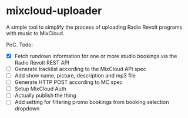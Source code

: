 # mixcloud-uploader

A simple tool to simplify the process of uploading Radio Revolt programs with music to MixCloud.

PoC. Todo:
- [X] Fetch rundown information for one or more studio bookings via the Radio Revolt REST API
- [ ] Generate tracklist according to the MixCloud API spec
- [ ] Add show name, picture, description and mp3 file
- [ ] Generate HTTP POST according to MC spec
- [ ] Setup MixCloud Auth
- [ ] Actually publish the thing
- [ ] Add setting for filtering promo bookings from booking selection dropdown
